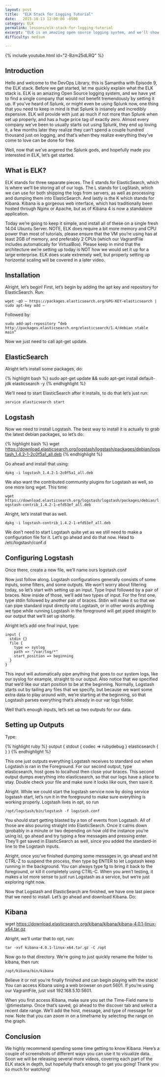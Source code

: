```yaml
---
layout: post
title:  "ELK Stack for Logging Tutorial"
date:   2015-10-13 12:00:00 -0500
category: ELK
permalink: lessons/elk-stack-for-logging-tutorial
excerpt: "ELK is an amazing open source logging system, and we'll show you how to set it up!"
difficulty: medium

---
```

{% include youtube.html id="2-Bzm25dLRQ" %}

Introduction
------------
Hello and welcome to the DevOps Library, this is Samantha with Episode 9, the ELK stack.  Before we get started, let me quickly explain what the ELK stack is.  ELK is an amazing Open Source logging system, and we have yet to find a single company that would not benefit tremendously by setting it up.  If you’ve heard of Splunk, or might even be using Splunk now, one thing that you need to keep in mind is that Splunk is insanely and incredibly expensive.  ELK will provide with just as much if not more than Splunk when set up properly, and has a huge price tag of exactly zero.  Almost every company we’ve been to usually starts out using Splunk, they end up loving it, a few months later they realize they can’t spend a couple hundred thousand just on logging, and that’s when they realize everything they’ve come to love can be done for free.

Well, now that we’ve angered the Splunk gods, and hopefully made you interested in ELK, let’s get started.

What is ELK?
------------
ELK stands for three separate pieces.  The E stands for ElasticSearch, which is where we’ll be storing all of our logs.  The L stands for LogStash, which we can use for both shipping the logs from servers, as well as processing and dumping them into ElasticSearch.  And lastly is the K which stands for Kibana.  Kibana is a gorgeous web interface, which has traditionally been hosted through Nginx or Apache, but as of Kibana 4 is now a standalone application.

Today we’re going to keep it simple, and install all of these on a single fresh 14.04 Ubuntu Server.  NOTE, ELK does require a bit more memory and CPU power than most of tutorials, please ensure that the VM you’re using has at least 2GB of memory, and preferably 2 CPUs (which our VagrantFile includes automatically for VirtualBox).  Please keep in mind that the architecture we’re setting up today is NOT how we would set it up for a large enterprise.  ELK does scale extremely well, but properly setting up horizontal scaling will be covered in a later video.

Installation
------------
Alright, let’s begin!  First, let’s begin by adding the apt key and repository for ElasticSearch.  Run:

`wget -qO – https://packages.elasticsearch.org/GPG-KEY-elasticsearch | sudo apt-key add –`

Followed by:

`sudo add-apt-repository “deb http://packages.elasticsearch.org/elasticsearch/1.4/debian stable main”`

Now we just need to call apt-get update.

ElasticSearch
-------------
Alright let’s install some packages, do:

{% highlight bash %}
sudo apt-get update && sudo apt-get install default-jdk elasticsearch -y
{% endhighlight %}

We’ll need to start ElasticSearch after it installs, to do that let’s just run:

`service elasticsearch start`

Logstash
--------
Now we need to install Logstash.  The best way to install it is actually to grab the latest debian packages, so let’s do:

{% highlight bash %}
wget https://download.elasticsearch.org/logstash/logstash/packages/debian/logstash_1.4.2-1-2c0f5a1_all.deb
{% endhighlight %}

Go ahead and install that using:

`dpkg -i logstash_1.4.2-1-2c0f5a1_all.deb`

We also want the contributed community plugins for Logstash as well, so one more long wget.  This time:

`wget https://download.elasticsearch.org/logstash/logstash/packages/debian/logstash-contrib_1.4.2-1-efd53ef_all.deb`

Alright, let’s install that as well.

`dpkg -i logstash-contrib_1.4.2-1-efd53ef_all.deb`

We don’t need to start Logstash quite yet as we still need to make a configuration file for it.  Let’s go ahead and do that now.  Head to /etc/logstash/conf.d

Configuring Logstash
--------------------
Once there, create a new file, we’ll name ours logstash.conf

Now just follow along.  Logstash configurations generally consists of some inputs, some filters, and some outputs.  We won’t worry about filtering today, so let’s start with setting up an input.  Type Input followed by a pair of braces.  Now inside of those, we’ll add two types of input.  For the first one, type stdin followed by another pair of braces.  Stdin will make it so that we can pipe standard input directly into Logstash, or in other words anything we type while running Logstash in the foreground will get piped straight to our output that we’ll set up shortly.

Alright let’s add one final input, type:

~~~
input {
  stdin {}
  file {
    type => syslog
    path => "/var/log/*"
    start_position => beginning
  }
}
~~~

This input will automatically pipe anything that goes to our system logs, like our syslog for example, straight to our output.  Also notice that we specified that we’d like our start position to be at the beginning.  Normally, Logstash starts out by tailing any files that we specify, but because we want some extra data to play around with, we’re starting at the beginning, so that Logstash parses everything that’s already in our var logs folder.

Well that’s enough inputs, let’s set up two outputs for our data.

Setting up Outputs
------------------
Type:

{% highlight ruby %}
output {
  stdout {
    codec => rubydebug
  }
  elasticsearch {
  }
}
{% endhighlight %}

This one just outputs everything Logstash receives to standard out when Logstash is ran in the Foreground.  For our second output, type elasticsearch, host goes to localhost then close your braces.  This second output dumps everything into elasticsearch, so that our logs have a place to stay.  Double check your file and make sure it looks like ours, then save it.



Alright.  While we could start the logstash service now by doing service logstash start, let’s run it in the foreground to make sure everything is working properly.  Logstash lives in opt, so run

`/opt/logstash/bin/logstash -f logstash.conf`

You should start getting blasted by a ton of events from Logstash.  All of those are also pouring straight into ElasticSearch.  Once it calms down (probably in a minute or two depending on how old the instance you’re using is), go ahead and try typing a few messages and pressing enter.  They’ll get saved in ElasticSearch as well, since you added the standard-in line to the Logstash inputs.

Alright, once you’ve finished dumping some messages in, go ahead and hit CTRL-Z to suspend the process, then type bg ENTER to let Logstash keep running in the background.  You can always type fg to bring it back to the foreground, or kill it completely using CTRL-C.  When you aren’t testing, it makes a lot more sense to just run Logstash as a service, but we’re just exploring right now.

Now that Logstash and ElasticSearch are finished, we have one last piece that we need to install.  Let’s go ahead and download Kibana.  Do:

Kibana
------
wget https://download.elasticsearch.org/kibana/kibana/kibana-4.0.1-linux-x64.tar.gz

Alright, we’ll untar that to opt, run:

`tar -xvf kibana-4.0.1-linux-x64.tar.gz -C /opt`

Now go to that directory.  We’re going to just quickly rename the folder to kibana, then run:

`/opt/kibana/bin/kibana`

Believe it or not you’re finally finished and can begin playing with the stack!  You can access Kibana using a web browser on port 5601.  If you’re using our VagrantFile, just visit 192.168.5.10:5601.

When you first access Kibana, make sure you set the Time-Field name to `@timestamp.  Once that’s saved, go ahead to the discover tab and select a recent date range.  We’ll add the host, message, and type of message for now.  Note that you can zoom in on a timeframe by selecting the range on the graph.

Conclusion
----------
We highly recommend spending some time getting to know Kibana.  Here’s a couple of screenshots of different ways you can use it to visualize data.  Soon we will be releasing several more videos, covering each part of the ELK stack in depth, but hopefully that’s enough to get you going!  Thank you so much for watching!
